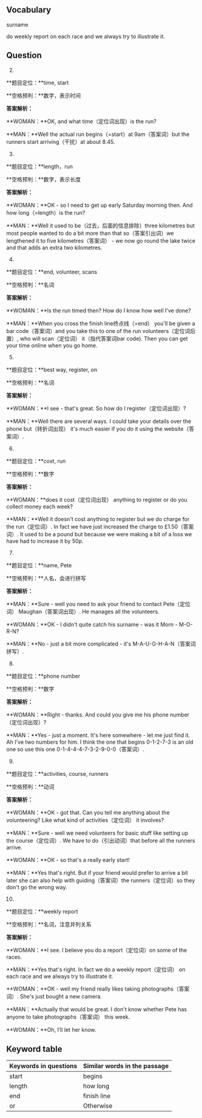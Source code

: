 

## Vocabulary

surname



do weekly report on each race and we always try to illustrate it.



## Question

2.

**题目定位：**time, start

**空格预判：**数字，表示时间

**答案解析：**

**WOMAN：**OK, and what time（定位词出现）is the run?

**MAN：**Well the actual run begins（=start）at 9am（答案词）but the runners start arriving（干扰）at about 8.45.



3.

**题目定位：**length，run

**空格预判：**数字，表示长度

**答案解析：**

**WOMAN：**OK - so I need to get up early Saturday morning then. And how long（=length）is the run?

**MAN：**Well it used to be（过去，后面的信息排除）three kilometres but most people wanted to do a bit more than that so（答案引出词）we lengthened it to five kilometres（答案词） - we now go round the lake twice and that adds an extra two kilometres.



4.

**题目定位：**end, volunteer, scans

**空格预判：**名词

**答案解析：**

**WOMAN：**Is the run timed then? How do I know how well I've done?

**MAN：**When you cross the finish line终点线（=end） you'll be given a bar code（答案词）and you take this to one of the run volunteers（定位词后置）, who will scan（定位词） it（指代答案词bar code). Then you can get your time online when you go home.



5.

**题目定位：**best way, register, on

**空格预判：**名词

**答案解析：**

**WOMAN：**I see - that's great. So how do I register（定位词出现）?

**MAN：**Well there are several ways. I could take your details over the phone but（转折词出现） it's much easier if you do it using the website（答案词）.



6.

**题目定位：**cost, run

**空格预判：**数字

**答案解析：**

**WOMAN：**does it cost（定位词出现） anything to register or do you collect money each week?

**MAN：**Well it doesn't cost anything to register but we do charge for the run（定位词）. In fact we have just increased the charge to £1.50（答案词）. It used to be a pound but because we were making a bit of a loss we have had to increase it by 50p.



7.

**题目定位：**name, Pete

**空格预判：**人名，会进行拼写

**答案解析：**

**MAN：**Sure - well you need to ask your friend to contact Pete（定位词） Maughan（答案词出现）. He manages all the volunteers.

**WOMAN：**OK - I didn't quite catch his surname - was it Morn - M-O-R-N?

**MAN：**No - just a bit more complicated - it's M-A-U-G-H-A-N（答案词拼写）.



8.

**题目定位：**phone number

**空格预判：**数字

**答案解析：**

**WOMAN：**Right - thanks. And could you give me his phone number（定位词出现）?

**MAN：**Yes - just a moment. It's here somewhere - let me just find it. Ah I've two numbers for him. I think the one that begins 0-1-2-7-3 is an old one so use this one 0-1-4-4-4-7-3-2-9-0-0（答案词）.



9.

**题目定位：**activities, course, runners

**空格预判：**动词

**答案解析：**

**WOMAN：**OK - got that. Can you tell me anything about the volunteering? Like what kind of activities（定位词） it involves?

**MAN：**Sure - well we need volunteers for basic stuff like setting up the course（定位词）. We have to do（引出动词）that before all the runners arrive.

**WOMAN：**OK - so that's a really early start!

**MAN：**Yes that's right. But if your friend would prefer to arrive a bit later she can also help with guiding（答案词）the runners（定位词）so they don't go the wrong way.



10.

**题目定位：**weekly report

**空格预判：**名词，注意并列关系

**答案解析：**

**WOMAN：**I see. I believe you do a report（定位词）on some of the races.

**MAN：**Yes that's right. In fact we do a weekly report（定位词） on each race and we always try to illustrate it.

**WOMAN：**OK - well my friend really likes taking photographs（答案词）. She's just bought a new camera.

**MAN：**Actually that would be great. I don't know whether Pete has anyone to take photographs（答案词） this week.

**WOMAN：**Oh, I’ll let her know.



## Keyword table

| Keywords in questions | Similar words in the passage |
| --------------------- | ---------------------------- |
| start                 | begins                       |
| length                | how long                     |
| end                   | finish line                  |
| or                    | Otherwise                    |
